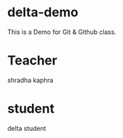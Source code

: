 # delta-demo
This is a Demo for Git &amp; Github class.


# Teacher
shradha kaphra

# student
delta student